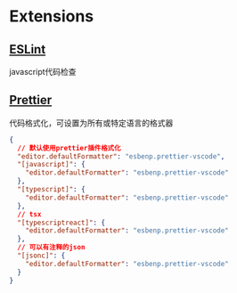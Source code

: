 # Extensions

## [ESLint](https://marketplace.visualstudio.com/items?itemName=dbaeumer.vscode-eslint)

javascript代码检查

## [Prettier](https://marketplace.visualstudio.com/items?itemName=esbenp.prettier-vscode)

代码格式化，可设置为所有或特定语言的格式器

```json
{
  // 默认使用prettier插件格式化
  "editor.defaultFormatter": "esbenp.prettier-vscode",
  "[javascript]": {
    "editor.defaultFormatter": "esbenp.prettier-vscode"
  },
  "[typescript]": {
    "editor.defaultFormatter": "esbenp.prettier-vscode"
  },
  // tsx
  "[typescriptreact]": {
    "editor.defaultFormatter": "esbenp.prettier-vscode"
  },
  // 可以有注释的json
  "[jsonc]": {
    "editor.defaultFormatter": "esbenp.prettier-vscode"
  }
}
```
